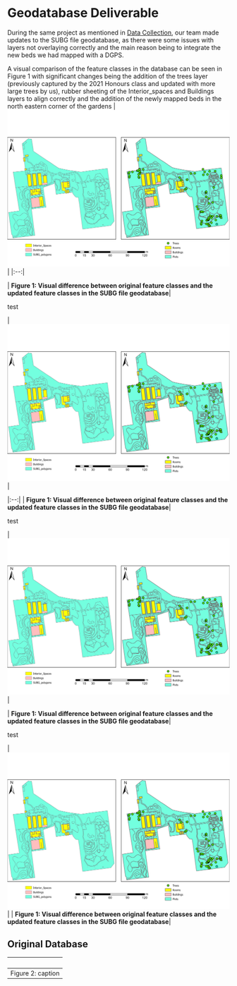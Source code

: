 # Geodatabase Deliverable

During the same project as mentioned in [Data Collection](../pages/data_collect.md), our team made updates to the SUBG file geodatabase, as there were some issues with layers not overlaying correctly and the main reason being to integrate the new beds we had mapped with a DGPS.

A visual comparison of the feature classes in the database can be seen in Figure 1 with significant changes being the addition of the trees layer (previously captured by the 2021 Honours class and updated with more large trees by us), rubber sheeting of the Interior_spaces and Buildings layers to align correctly and the addition of the newly mapped beds in the north eastern corner of the gardens 
| ![diff](../media/diff.png) |
|:--:|

| <b>Figure 1: Visual difference between original feature classes and the updated feature classes in the SUBG file geodatabase</b>|

test

| ![diff](../media/diff.png) |

|:--:|
| <b>Figure 1: Visual difference between original feature classes and the updated feature classes in the SUBG file geodatabase</b>|

test

| ![diff](../media/diff.png) |

| <b>Figure 1: Visual difference between original feature classes and the updated feature classes in the SUBG file geodatabase</b>|

test

| ![diff](../media/diff.png) |
| <b>Figure 1: Visual difference between original feature classes and the updated feature classes in the SUBG file geodatabase</b>|

## Original Database

|![]()|
|:---:|
|Figure 2: caption|
